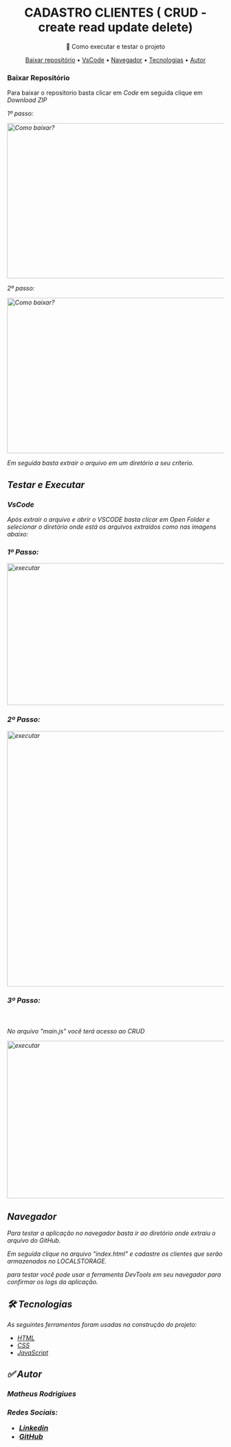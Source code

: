<h1 align="center">CADASTRO CLIENTES ( CRUD - create read update delete)</h1>
<p align="center">🚀 Como executar e testar o projeto</p>

<p align="center">
 <a href="#baixar">Baixar repositório</a> •
 <a href="#vscode">VsCode</a> • 
 <a href="#navegador">Navegador</a> • 
 <a href="#tecnologias">Tecnologias</a> • 
 <a href="#autor">Autor</a>
</p>

### Baixar Repositório


<p>Para baixar o repositorio basta clicar em <em>Code</em> em seguida clique em <em>Download ZIP<em> </p>

<p> 1º passo: </p>
<img src ="https://ibb.co/cb2KXcF" title = "Como baixar?" alt = " Como baixar?" height="360" width="720">

<p> 2º passo: </p>
<img src = "https://drive.google.com/file/d/1JsE66a7v6N9c295REDIACyTvWnbmZsbO/view?usp=sharing" title = "Como baixar?" alt = " Como baixar?" height="360" width="720">
<p></p>
<p>Em seguida basta extrair o arquivo em um diretório a seu críterio.</p>

## Testar e Executar
<p></p>

### VsCode

<p> Após extrair o arquivo e abrir o <em>VSCODE<em> basta clicar em <em>Open Folder</em> e selecionar o diretório onde está os arquivos extraídos como nas imagens abaixo: </p>
<p>

</p>

### <p>1º Passo:</p>
<img src = "https://drive.google.com/file/d/1OmTOiUT0DWOYgWL-bYwi9mYk5t-1_eTv/view?usp=sharing" title = "executar" alt = " executar" height="329" width="514" >
<p>

</p>

### <p>2º Passo:</p>
<img src = "https://drive.google.com/file/d/1IUW4Pnj8zxkqGxwslWduTELHQYODJHRI/view?usp=sharing" title = "executar" alt = " executar" height="592" width="738" >
<p>

</p>

### <p>3º Passo:</p><br>
<p>No arquivo "main.js" você terá acesso ao CRUD </p>
<img src = "https://drive.google.com/file/d/1EqHEHjNN_R23FgOnQlthWNGe4pOanzNK/view?usp=sharing" title = "executar" alt = " executar" height="365" width="683" >

## Navegador

<p>Para testar a aplicação no navegador basta ir ao diretório onde extraiu o arquivo do GitHub.</p>
<p>Em seguida clique no arquivo "index.html" e cadastre os clientes que serão armazenados no LOCALSTORAGE.</p>
<p> para testar você pode usar a ferramenta <em>DevTools</em> em seu navegador para confirmar os logs da aplicação.</p>

## 🛠 Tecnologias

As seguintes ferramentas foram usadas na construção do projeto:

- [HTML](https://developer.mozilla.org/pt-BR/docs/Web/HTML/Element/html)
- [CSS](https://developer.mozilla.org/pt-BR/docs/Learn/Getting_started_with_the_web/CSS_basics)
- [JavaScript](https://www.javascript.com/)

## ✅ Autor

<h3> Matheus Rodrigiues<h3>
<p>Redes Sociais:</p>

- [Linkedin](https://www.linkedin.com/in/matheusfor)
- [GitHub](https://github.com/MatheusFOR)





